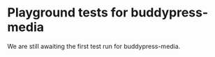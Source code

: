 # Playground tests for buddypress-media
We are still awaiting the first test run for buddypress-media.
